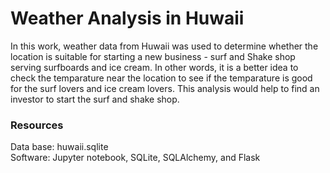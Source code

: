 # Weather Analysis in Huwaii
In this work, weather data from Huwaii was used to determine whether the location is suitable for starting a new business - surf and Shake shop serving surfboards and ice cream. In other words, it is a better idea to check the temparature near the location to see if the temparature is good for the surf lovers and ice cream lovers. This analysis would help to find an investor to start the surf and shake shop.

### Resources
Data base: huwaii.sqlite                                                                                                                      
Software: Jupyter notebook, SQLite, SQLAlchemy, and Flask
